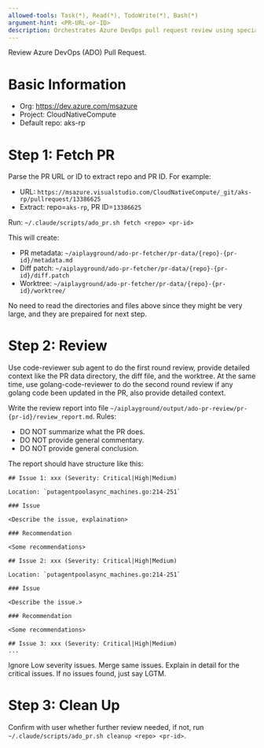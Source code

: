 ```yaml
---
allowed-tools: Task(*), Read(*), TodoWrite(*), Bash(*)
argument-hint: <PR-URL-or-ID>
description: Orchestrates Azure DevOps pull request review using specialized sub-agents
---
```


Review Azure DevOps (ADO) Pull Request. 

# Basic Information

- Org: https://dev.azure.com/msazure
- Project: CloudNativeCompute
- Default repo: aks-rp

# Step 1: Fetch PR

Parse the PR URL or ID to extract repo and PR ID. For example:
- URL: `https://msazure.visualstudio.com/CloudNativeCompute/_git/aks-rp/pullrequest/13386625`
- Extract: repo=`aks-rp`, PR ID=`13386625`

Run: `~/.claude/scripts/ado_pr.sh fetch <repo> <pr-id>`

This will create:
- PR metadata: `~/aiplayground/ado-pr-fetcher/pr-data/{repo}-{pr-id}/metadata.md`
- Diff patch: `~/aiplayground/ado-pr-fetcher/pr-data/{repo}-{pr-id}/diff.patch`
- Worktree: `~/aiplayground/ado-pr-fetcher/pr-data/{repo}-{pr-id}/worktree/`

No need to read the directories and files above since they might be very large, and they are prepaired for next step.

# Step 2: Review

Use code-reviewer sub agent to do the first round review, provide detailed context like the PR data directory, the diff file, and the worktree.
At the same time, use golang-code-reviewer to do the second round review if any golang code been updated in the PR, also provide detailed context.

Write the review report into file `~/aiplayground/output/ado-pr-review/pr-{pr-id}/review_report.md`. Rules:
- DO NOT summarize what the PR does.
- DO NOT provide general commentary.
- DO NOT provide general conclusion.

The report should have structure like this:
```
## Issue 1: xxx (Severity: Critical|High|Medium)

Location: `putagentpoolasync_machines.go:214-251`

### Issue

<Describe the issue, explaination>

### Recommendation

<Some recommendations>

## Issue 2: xxx (Severity: Critical|High|Medium)

Location: `putagentpoolasync_machines.go:214-251`

### Issue

<Describe the issue.>

### Recommendation

<Some recommendations>

## Issue 3: xxx (Severity: Critical|High|Medium)
...
```

Ignore Low severity issues.
Merge same issues.
Explain in detail for the critical issues.
If no issues found, just say LGTM.

# Step 3: Clean Up

Confirm with user whether further review needed, if not, run `~/.claude/scripts/ado_pr.sh cleanup <repo> <pr-id>`.
